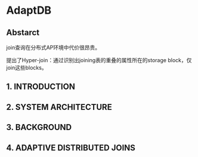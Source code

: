 # AdaptDB

## Abstarct

join查询在分布式AP环境中代价很昂贵。

提出了Hyper-join：通过识别出joining表的重叠的属性所在的storage block，仅join这些blocks。

## 1. INTRODUCTION

## 2. SYSTEM ARCHITECTURE

## 3. BACKGROUND

## 4. ADAPTIVE DISTRIBUTED JOINS



